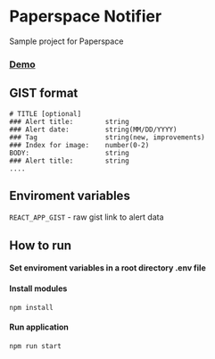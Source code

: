 # Paperspace Notifier
Sample project for Paperspace
### [Demo](https://ps-notifier.now.sh/)

## GIST format 
```
# TITLE [optional]
### Alert title:        string
### Alert date:         string(MM/DD/YYYY)
### Tag                 string(new, improvements)
### Index for image:    number(0-2)
BODY:                   string
### Alert title:        string
....
```

## Enviroment variables
`REACT_APP_GIST` - raw gist link to alert data

## How to run

#### Set enviroment variables in a root directory .env file 

#### Install modules
`npm install`

#### Run application
`npm run start`
